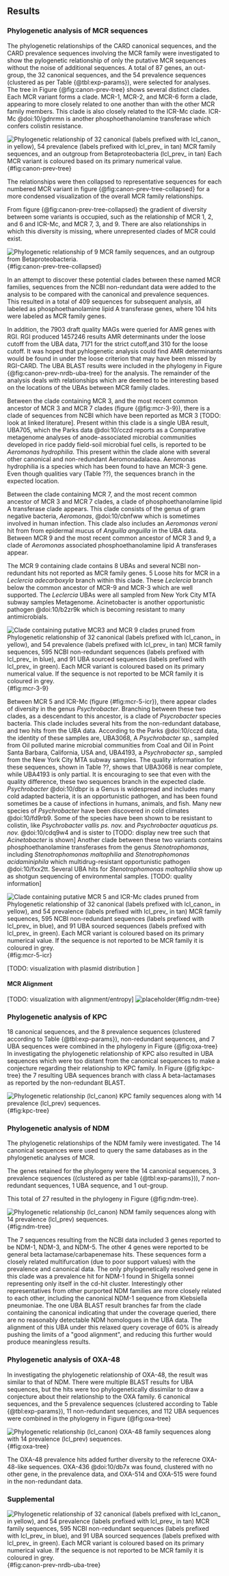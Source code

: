 ## Results

### Phylogenetic analysis of MCR sequences

The phylogenetic relationships of the CARD canonical sequences, and the CARD prevalence sequences involving the MCR family were investigated to show the pylogenetic relationship of only the putative MCR sequences without the noise of additional sequences.
A total of 87 genes, an out-group, the 32 canonical sequences, and the 54 prevalence sequences (clustered as per Table {@tbl:exp-params}), were selected for analyses.
The tree in Figure {@fig:canon-prev-tree} shows several distinct clades.
Each MCR variant forms a clade.
MCR-1, MCR-2, and MCR-6 form a clade, appearing to more closely related to one another than with the other MCR family members.
This clade is also closely related to the ICR-Mc clade.
ICR-Mc @doi:10/gdnrmn is another phosphoethanolamine transferase which confers colistin resistance.

![Phylogenetic relationship of 32 canonical (labels prefixed with lcl_canon_ in yellow), 54 prevalence (labels prefixed with lcl_prev_ in tan) MCR family sequences, and an outgroup from Betaproteobacteria  (lcl_prev_ in tan) Each MCR variant is coloured based on its primary numerical value.](images/mcr191004_canon_prev.fasta.aln.trim.treefile.collapsed.svg){#fig:canon-prev-tree}

The relationships were then collapsed to representative sequences for each numbered MCR variant in figure {@fig:canon-prev-tree-collapsed} for a more condensed visualization of the overall MCR family relationships. 

From figure {@fig:canon-prev-tree-collapsed} the gradient of diversity between some variants is occupied, such as the relationship of MCR 1, 2, and 6 and ICR-Mc, and MCR 7, 3, and 9.
There are also relationships in which this diversity is missing, where unrepresented clades of MCR could exist.

![Phylogenetic relationship of 9 MCR family sequences, and an outgroup from Betaproteobacteria.](images/canon_prev.fasta.aln.trim.treefile.collapsed.svg){#fig:canon-prev-tree-collapsed}

In an attempt to discover these potential clades between these named MCR families, sequences from the NCBI non-redundant data were added to the analysis to be compared with the canonical and prevalence sequences.
This resulted in a total of 409 sequences for subsequent analysis, all labeled as phosphoethanolamine lipid A transferase genes, where 104 hits were labeled as MCR family genes.

In addition, the 7903 draft quality MAGs were queried for AMR genes with RGI.
RGI produced 1457246 results AMR determinants under the loose cutoff from the UBA data, 7171 for the strict cutoff,and 310 for the loose cutoff.
It was hoped that pyhlogenetic analysis could find AMR determinants would be found in under the loose criterion that may have been missed by RGI-CARD.
The UBA BLAST results were included in the phylogeny in Figure {@fig:canon-prev-nrdb-uba-tree} for the analysis.
The remainder of the analysis deals with relationships which are deemed to be interesting based on the locations of the UBAs between MCR family clades.


Between the clade containing MCR 3, and the most recent common ancestor of MCR 3 and MCR 7 clades (figure {@fig:mcr-3-9}), there is a clade of sequences from NCBI which have been reported as MCR 3 [TODO: look at linked literature].
Present within this clade is a single UBA result, UBA705, which the Parks data @doi:10/cczd reports as a Comparative metagenome analyses of anode-associated microbial communities developed in rice paddy field-soil microbial fuel cells, is reported to be *Aeromonas hydrophilia*.
This present within the clade alone with several other canonical and non-redundant Aeromonadalacea.
Aeromonas hydrophilia is a species which has been found to have an MCR-3 gene.
Even though qualities vary (Table ??), the sequences branch in the expected location.

Between the clade containing MCR 7, and the most recent common ancestor of MCR 3 and MCR 7 clades, a clade of phosphoethanolamine lipid A transferase clade appears.
This clade consists of the genus of gram negative bacteria, *Aeromonas*, @doi:10/cbnfww which is sometimes involved in human infection.
This clade also includes an *Aeromonas veroni* hit from  from epidermal mucus of *Anguilla anguilla* in the UBA data.
Between MCR 9 and the most recent common ancestor of MCR 3 and 9, a clade of *Aeromonas* associated phosphoethanolamine lipid A transferases appear.

The MCR 9 containing clade contains 8 UBAs and several NCBI non-redundant hits not reported as MCR family genes.
5 Loose hits for MCR in a *Leclercia adecarboxyla* branch within this clade. 
These *Leclercia* branch below the common ancestor of MCR-9 and MCR-3 which are well supported. The *Leclercia* UBAs were all sampled from New York City MTA subway samples Metagenome.
Acinetobacter is another opportunistic pathogen  @doi:10/b2zr9k which is becoming resistant to many antimicrobials.


![Clade containing putative MCR3 and MCR 9 clades pruned from Phylogenetic relationship of 32 canonical (labels prefixed with lcl_canon_ in yellow), and 54 prevalence (labels prefixed with lcl_prev_ in tan) MCR family sequences, 595 NCBI non-redundant sequences (labels prefixed with lcl_prev_ in blue), and 91 UBA sourced sequences (labels prefixed with lcl_prev_ in green). Each MCR variant is coloured based on its primary numerical value. If the sequence is not reported to be MCR family it is coloured in grey.](images/mcr3_mcr9_diversity.svg){#fig:mcr-3-9}


Between MCR 5 and ICR-Mc (figure {#fig:mcr-5-icr}), there appear clades of diversity in the genus *Psychrobacter*.
Branching between these two clades, as a descendant to this ancestor, is a clade of *Psycrobacter* species bacteria.
This clade includes several hits from the non-redundant database, and two hits from the UBA data.
According to the Parks @doi:10/cczd data, the identity of these samples are,
UBA3068, A *Psychrobacter sp.*, sampled from Oil polluted marine microbial communities from Coal and Oil in Point Santa Barbara, California, USA
and, UBA4193, a *Psychrobacter sp.*, sampled from the New York City MTA subway samples.
The quality information for these sequences, shown in Table ??, shows that UBA3068 is near complete, while UBA4193 is only partial.
It is encouraging to see that even with the quality difference, these two sequences branch in the expected clade.
*Psychrobacter* @doi:10/dbpr is a Genus is widespread and includes many cold adapted bacteria, it is an opportunistic pathogen, and has been found sometimes be a cause of infections in humans, animals, and fish. Many new species of *Psychrobacter* have been discovered in cold climates @doi:10/fd9rb9. Some of the species have been shown to be resistant to colistin, like *Psychrobacter vallis ps. nov.* and *Psychrobacter aquaticus ps. nov.* @doi:10/cdq9w4 and is sister to [TODO: display new tree such that *Acinetobacter* is shown]
Another clade between these two variants contains phosphoethanolamine transferases from the genus *Stenotrophomonas*, including *Stenotrophomonas maltophilia* and *Stenotrophomonas acidaminiphila* which multidrug-resistant opportunistic pathogen @doi:10/fxx2tt.
Several UBA hits for *Stenotrophomonas maltophilia* show up as shotgun sequencing of environmental samples. [TODO: quality information]


![Clade containing putative MCR 5 and ICR-Mc clades pruned from Phylogenetic relationship of 32 canonical (labels prefixed with lcl_canon_ in yellow), and 54 prevalence (labels prefixed with lcl_prev_ in tan) MCR family sequences, 595 NCBI non-redundant sequences (labels prefixed with lcl_prev_ in blue), and 91 UBA sourced sequences (labels prefixed with lcl_prev_ in green). Each MCR variant is coloured based on its primary numerical value. If the sequence is not reported to be MCR family it is coloured in grey.](images/mcr5_icrmc_diversity.svg){#fig:mcr-5-icr}


[TODO: visualization with plasmid distribution ]

#### MCR Alignment
[TODO: visualization with alignment/entropy]
![placeholder](images/aln_mcr.png){#fig:ndm-tree}


### Phylogenetic analysis of KPC

18 canonical sequences, and the 8 prevalence sequences (clustered according to Table {@tbl:exp-params}), non-redundant sequences, and 7 UBA sequences were combined in the phylogeny in Figure {@fig:oxa-tree}
In investigating the phylogenetic relationship of KPC also resulted in UBA sequences which were too distant from the canonical sequences to make a conjecture regarding their relationship to KPC family. 
In Figure {@fig:kpc-tree} the 7 resulting UBA sequences branch with class A beta-lactamases as reported by the non-redundant BLAST.


![Phylogenetic relationship (lcl_canon) KPC family sequences along with 14  prevalence (lcl_prev) sequences.](images/kpc191001_canon_prev_nrdb_uba.fasta.aln.trim.treefile.collapsed.svg){#fig:kpc-tree}


### Phylogenetic analysis of NDM

The phylogenetic relationships of the NDM family were investigated. The 14 canonical sequences were used to query the same databases as in the phylogenetic analyses of MCR.

The genes retained for the phylogeny were the 14 canonical sequences, 3 prevalence sequences ((clustered as per table {@tbl:exp-params})), 7 non-redundant sequences, 1 UBA sequence, and 1 out-group.

This total of 27 resulted in the phylogeny in Figure {@fig:ndm-tree}. 


![Phylogenetic relationship (lcl_canon) NDM family sequences along with 14  prevalence (lcl_prev) sequences.](images/ndm190930_canon_prev_nrdb_uba.fasta.aln.trim.treefile.collapsed.svg){#fig:ndm-tree}

The 7 sequences resulting from the NCBI data included 3 genes reported to be NDM-1, NDM-3, and NDM-5.
The other 4 genes were reported to be general beta lactamase/carbapenemase hits.
These sequences form a closely related multifurcation (due to poor support values) with the prevalence and canonical data.
The only phylogenetically resolved gene in this clade was a prevalence hit for NDM-1 found in Shigella sonnei representing only itself in the cd-hit cluster.
Interestingly other representatives from other purported NDM families are more closely related to each other, including the canonical NDM-1 sequence from Klebsiella pneumoniae.
The one  UBA BLAST result branches far from the clade containing the canonical indicating that under the coverage queried, there are no reasonably detectable NDM homologues in the UBA data. The alignment of this UBA under this relaxed query coverage of 60% is already pushing the limits of a "good alignment", and reducing this further would produce meaningless results.

### Phylogenetic analysis of OXA-48

In investigating the phylogenetic relationship of OXA-48, the result was similar to that of NDM.
There were multiple BLAST results for UBA sequences, but the hits were too phylogenetically dissimilar to draw a conjecture about their relationship to the OXA family. 6 canonical sequences, and the 5 prevalence sequences (clustered according to Table {@tbl:exp-params}), 11 non-redundant sequences, and 112 UBA sequences were combined in the phylogeny in Figure {@fig:oxa-tree}

![Phylogenetic relationship (lcl_canon) OXA-48 family sequences along with 14  prevalence (lcl_prev) sequences.](images/oxa191001_canon_prev_nrdb_uba.fasta.aln.trim.treefile.collapsed.svg){#fig:oxa-tree}

The OXA-48 prevalence hits added further diversity to the referecne OXA-48-like sequences. OXA-436 @doi:10/db7x was found, clustered with no other gene, in the prevalence data, and OXA-514 and OXA-515 were found in the non-redundant data.


### Supplemental

![Phylogenetic relationship of 32 canonical (labels prefixed with lcl_canon_ in yellow), and 54 prevalence (labels prefixed with lcl_prev_ in tan) MCR family sequences, 595 NCBI non-redundant sequences (labels prefixed with lcl_prev_ in blue), and 91 UBA sourced sequences (labels prefixed with lcl_prev_ in green). Each MCR variant is coloured based on its primary numerical value. If the sequence is not reported to be MCR family it is coloured in grey.](images/mcr191004_canon_prev_nrdb_uba.fasta.aln.trim.treefile.expanded.svg){#fig:canon-prev-nrdb-uba-tree}
